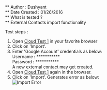 ** Author 		: Dushyant  
** Date Created : 01/26/2016  
** What is tested ?  
** External Contacts import functionality  

Test steps :  

1. Open [Cloud Test 1](http://www.cloudtest1.com/) in your favorite browser
2. Click on 'Import'.
3. Enter 'Google Account' credentials as below:  
	Username : ***********  
	Password : ***********  
	A new external contact may get created.
4. Open [Cloud Test 1](http://www.cloudtest1.com/) again in the browser.
5. Click on 'Import'.
	Generates error as below:  
	![Import Error](https://github.com/takbok/shared-contacts-admin/blob/master/testcases/images/test-case-02-01.jpeg)
